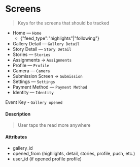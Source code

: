 
# Screens

> Keys for the screens that should be tracked

- Home — `Home` 
   - {"feed_type":"highlights"|"following"}
- Gallery Detail — `Gallery Detail`
- Story Detail — `Story Detail`
- Stories — `Stories`
- Assignments -> `Assignments`
- Profile — `Profile`
- Camera — `Camera`
- Submission Screen -> `Submission`
- Settings — `Settings`
- Payment Method — `Payment Method`
- Identity — `Identity`

Event Key - `Gallery opened`

#### Description
> User taps the read more anywhere

#### Attributes
- gallery_id
- opened_from (highlights, detail, stories, profile, push, etc.)
- user_id (if opened profile profile)
